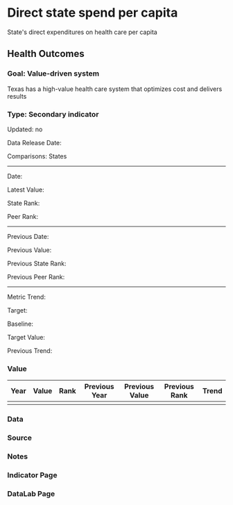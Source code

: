 # Direct state spend per capita

State's direct expenditures on health care per capita

## Health Outcomes

### Goal: Value-driven system

Texas has a high-value health care system that optimizes cost and delivers results

### Type: Secondary indicator

Updated: no

Data Release Date: 

Comparisons: States


----

Date: 

Latest Value:  

State Rank: 

Peer Rank: 


----

Previous Date: 

Previous Value: 

Previous State Rank: 

Previous Peer Rank: 


----
Metric Trend: 

Target: 

Baseline: 

Target Value: 

Previous Trend: 



### Value

|Year         |  Value      | Rank        | Previous Year| Previous Value | Previous Rank  | Trend| 
| ----------- | ----------- | ----------- | ----------- | ----------- | ----------- | -----------|
|             |             |             |             |              |            |            |

### Data

### Source

### Notes


### Indicator Page


### DataLab Page
